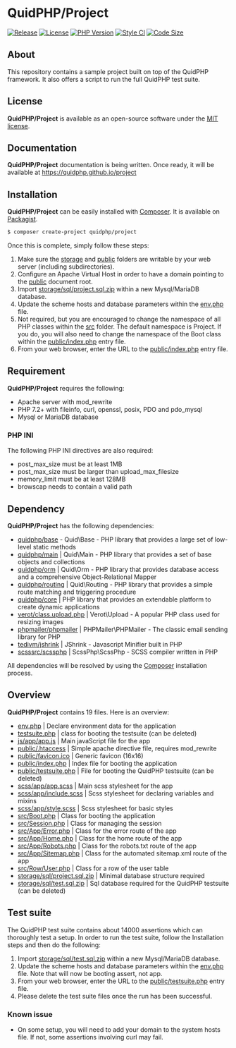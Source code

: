 # QuidPHP/Project
[![Release](https://img.shields.io/github/v/release/quidphp/project)](https://packagist.org/packages/quidphp/project)
[![License](https://img.shields.io/github/license/quidphp/project)](https://github.com/quidphp/project/blob/master/LICENSE)
[![PHP Version](https://img.shields.io/packagist/php-v/quidphp/project)](https://www.php.net)
[![Style CI](https://styleci.io/repos/203834987/shield)](https://styleci.io)
[![Code Size](https://img.shields.io/github/languages/code-size/quidphp/project)](https://github.com/quidphp/project)

## About
This repository contains a sample project built on top of the QuidPHP framework. It also offers a script to run the full QuidPHP test suite.

## License
**QuidPHP/Project** is available as an open-source software under the [MIT license](LICENSE).

## Documentation
**QuidPHP/Project** documentation is being written. Once ready, it will be available at https://quidphp.github.io/project

## Installation
**QuidPHP/Project** can be easily installed with [Composer](https://getcomposer.org). It is available on [Packagist](https://packagist.org/packages/quidphp/project).
``` bash
$ composer create-project quidphp/project
```

Once this is complete, simply follow these steps:
1. Make sure the [storage](storage) and [public](public) folders are writable by your web server (including subdirectories).
2. Configure an Apache Virtual Host in order to have a domain pointing to the [public](public) document root.
3. Import [storage/sql/project.sql.zip](storage/sql/project.sql.zip) within a new Mysql/MariaDB database.
4. Update the scheme hosts and database parameters within the [env.php](env.php) file.
5. Not required, but you are encouraged to change the namespace of all PHP classes within the [src](src) folder. The default namespace is Project. If you do, you will also need to change the namespace of the Boot class within the [public/index.php](public/index.php) entry file.
6. From your web browser, enter the URL to the [public/index.php](public/index.php) entry file.

## Requirement
**QuidPHP/Project** requires the following:
- Apache server with mod_rewrite
- PHP 7.2+ with fileinfo, curl, openssl, posix, PDO and pdo_mysql
- Mysql or MariaDB database

### PHP INI
The following PHP INI directives are also required:
- post_max_size must be at least 1MB
- post_max_size must be larger than upload_max_filesize
- memory_limit must be at least 128MB
- browscap needs to contain a valid path 

## Dependency
**QuidPHP/Project** has the following dependencies:
- [quidphp/base](https://github.com/quidphp/base) - Quid\Base - PHP library that provides a large set of low-level static methods
- [quidphp/main](https://github.com/quidphp/main) | Quid\Main - PHP library that provides a set of base objects and collections 
- [quidphp/orm](https://github.com/quidphp/orm) | Quid\Orm - PHP library that provides database access and a comprehensive Object-Relational Mapper
- [quidphp/routing](https://github.com/quidphp/routing) | Quid\Routing - PHP library that provides a simple route matching and triggering procedure
- [quidphp/core](https://github.com/quidphp/core) | PHP library that provides an extendable platform to create dynamic applications
- [verot/class.upload.php](https://github.com/verot/class.upload.php) | Verot\Upload - A popular PHP class used for resizing images
- [phpmailer/phpmailer](https://github.com/phpmailer/phpmailer) | PHPMailer\PHPMailer - The classic email sending library for PHP
- [tedivm/jshrink](https://github.com/tedious/JShrink) | JShrink - Javascript Minifier built in PHP
- [scsssrc/scssphp](https://github.com/scsssrc/scssphp) | ScssPhp\ScssPhp - SCSS compiler written in PHP

All dependencies will be resolved by using the [Composer](https://getcomposer.org) installation process.

## Overview
**QuidPHP/Project** contains 19 files. Here is an overview:
- [env.php](env.php) | Declare environment data for the application
- [testsuite.php](testsuite.php) | class for booting the testsuite (can be deleted)
- [js/app/app.js](js/app/app.js) | Main javaScript file for the app
- [public/.htaccess](public/.htaccess) | Simple apache directive file, requires mod_rewrite
- [public/favicon.ico](public/favicon.ico) | Generic favicon (16x16)
- [public/index.php](public/index.php) | Index file for booting the application
- [public/testsuite.php](public/testsuite.php) | File for booting the QuidPHP testsuite (can be deleted)
- [scss/app/app.scss](scss/app/app.scss) | Main scss stylesheet for the app
- [scss/app/include.scss](scss/app/include.scss) | Scss stylesheet for declaring variables and mixins
- [scss/app/style.scss](scss/app/style.scss) | Scss stylesheet for basic styles
- [src/Boot.php](src/Boot.php) | Class for booting the application
- [src/Session.php](src/Session.php) | Class for managing the session
- [src/App/Error.php](src/App/Error.php) | Class for the error route of the app
- [src/App/Home.php](src/App/Home.php) | Class for the home route of the app
- [src/App/Robots.php](src/App/Robots.php) | Class for the robots.txt route of the app
- [src/App/Sitemap.php](src/App/Sitemap.php) | Class for the automated sitemap.xml route of the app
- [src/Row/User.php](src/Row/User.php) | Class for a row of the user table
- [storage/sql/project.sql.zip](storage/sql/project.sql.zip) | Minimal database structure required
- [storage/sql/test.sql.zip](storage/sql/test.sql.zip) | Sql database required for the QuidPHP testsuite (can be deleted)

## Test suite
The QuidPHP test suite contains about 14000 assertions which can thoroughly test a setup. In order to run the test suite, follow the Installation steps and then do the following:
1. Import [storage/sql/test.sql.zip](storage/sql/test.sql.zip) within a new Mysql/MariaDB database.
2. Update the scheme hosts and database parameters within the [env.php](env.php) file. Note that will now be booting assert, not app.
3. From your web browser, enter the URL to the [public/testsuite.php](public/testsuite.php) entry file.
4. Please delete the test suite files once the run has been successful.

### Known issue
- On some setup, you will need to add your domain to the system hosts file. If not, some assertions involving curl may fail.